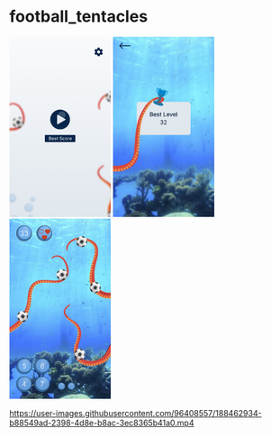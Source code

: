# football_tentacles

<img src = "assets/readme/home.png" width="180" height="320" />  <img src = "assets/readme/score.png" width="180" height="320" />  <img src = "assets/readme/game.png" width="180" height="320" />

https://user-images.githubusercontent.com/96408557/188462934-b88549ad-2398-4d8e-b8ac-3ec8365b41a0.mp4

[comment]: <> (A new Flutter project.)

[comment]: <> (## Getting Started)

[comment]: <> (This project is a starting point for a Flutter application.)

[comment]: <> (A few resources to get you started if this is your first Flutter project:)

[comment]: <> (- [Lab: Write your first Flutter app]&#40;https://docs.flutter.dev/get-started/codelab&#41;)

[comment]: <> (- [Cookbook: Useful Flutter samples]&#40;https://docs.flutter.dev/cookbook&#41;)

[comment]: <> (For help getting started with Flutter development, view the)

[comment]: <> ([online documentation]&#40;https://docs.flutter.dev/&#41;, which offers tutorials,)

[comment]: <> (samples, guidance on mobile development, and a full API reference.)
